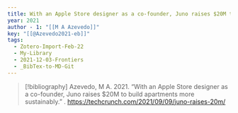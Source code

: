 ```yaml
---
title: With an Apple Store designer as a co-founder, Juno raises $20M to build apartments more sustainably
year: 2021
author - 1: "[[M A Azevedo]]"
key: "[[@Azevedo2021-eb]]"
tags:
  - Zotero-Import-Feb-22
  - My-Library
  - 2021-12-03-Frontiers
  - _BibTex-to-MD-Git
---
```


> [!bibliography]
> Azevedo, M A. 2021. “With an Apple Store designer as a co-founder, Juno raises $20M to build apartments more sustainably.” . https://techcrunch.com/2021/09/09/juno-raises-20m/
